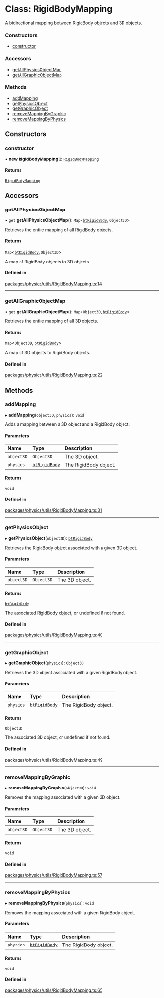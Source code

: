 # Class: RigidBodyMapping

A bidirectional mapping between RigidBody objects and 3D objects.

### Constructors

- [constructor](RigidBodyMapping.md#constructor)

### Accessors

- [getAllPhysicsObjectMap](RigidBodyMapping.md#getallphysicsobjectmap)
- [getAllGraphicObjectMap](RigidBodyMapping.md#getallgraphicobjectmap)

### Methods

- [addMapping](RigidBodyMapping.md#addmapping)
- [getPhysicsObject](RigidBodyMapping.md#getphysicsobject)
- [getGraphicObject](RigidBodyMapping.md#getgraphicobject)
- [removeMappingByGraphic](RigidBodyMapping.md#removemappingbygraphic)
- [removeMappingByPhysics](RigidBodyMapping.md#removemappingbyphysics)

## Constructors

### constructor

• **new RigidBodyMapping**(): [`RigidBodyMapping`](RigidBodyMapping.md)

#### Returns

[`RigidBodyMapping`](RigidBodyMapping.md)

## Accessors

### getAllPhysicsObjectMap

• `get` **getAllPhysicsObjectMap**(): `Map`\<[`btRigidBody`](Ammo.btRigidBody.md), `Object3D`\>

Retrieves the entire mapping of all RigidBody objects.

#### Returns

`Map`\<[`btRigidBody`](Ammo.btRigidBody.md), `Object3D`\>

A map of RigidBody objects to 3D objects.

#### Defined in

[packages/physics/utils/RigidBodyMapping.ts:14](https://github.com/Orillusion/orillusion/blob/main/packages/physics/utils/RigidBodyMapping.ts#L14)

___

### getAllGraphicObjectMap

• `get` **getAllGraphicObjectMap**(): `Map`\<`Object3D`, [`btRigidBody`](Ammo.btRigidBody.md)\>

Retrieves the entire mapping of all 3D objects.

#### Returns

`Map`\<`Object3D`, [`btRigidBody`](Ammo.btRigidBody.md)\>

A map of 3D objects to RigidBody objects.

#### Defined in

[packages/physics/utils/RigidBodyMapping.ts:22](https://github.com/Orillusion/orillusion/blob/main/packages/physics/utils/RigidBodyMapping.ts#L22)

## Methods

### addMapping

▸ **addMapping**(`object3D`, `physics`): `void`

Adds a mapping between a 3D object and a RigidBody object.

#### Parameters

| Name | Type | Description |
| :------ | :------ | :------ |
| `object3D` | `Object3D` | The 3D object. |
| `physics` | [`btRigidBody`](Ammo.btRigidBody.md) | The RigidBody object. |

#### Returns

`void`

#### Defined in

[packages/physics/utils/RigidBodyMapping.ts:31](https://github.com/Orillusion/orillusion/blob/main/packages/physics/utils/RigidBodyMapping.ts#L31)

___

### getPhysicsObject

▸ **getPhysicsObject**(`object3D`): [`btRigidBody`](Ammo.btRigidBody.md)

Retrieves the RigidBody object associated with a given 3D object.

#### Parameters

| Name | Type | Description |
| :------ | :------ | :------ |
| `object3D` | `Object3D` | The 3D object. |

#### Returns

[`btRigidBody`](Ammo.btRigidBody.md)

The associated RigidBody object, or undefined if not found.

#### Defined in

[packages/physics/utils/RigidBodyMapping.ts:40](https://github.com/Orillusion/orillusion/blob/main/packages/physics/utils/RigidBodyMapping.ts#L40)

___

### getGraphicObject

▸ **getGraphicObject**(`physics`): `Object3D`

Retrieves the 3D object associated with a given RigidBody object.

#### Parameters

| Name | Type | Description |
| :------ | :------ | :------ |
| `physics` | [`btRigidBody`](Ammo.btRigidBody.md) | The RigidBody object. |

#### Returns

`Object3D`

The associated 3D object, or undefined if not found.

#### Defined in

[packages/physics/utils/RigidBodyMapping.ts:49](https://github.com/Orillusion/orillusion/blob/main/packages/physics/utils/RigidBodyMapping.ts#L49)

___

### removeMappingByGraphic

▸ **removeMappingByGraphic**(`object3D`): `void`

Removes the mapping associated with a given 3D object.

#### Parameters

| Name | Type | Description |
| :------ | :------ | :------ |
| `object3D` | `Object3D` | The 3D object. |

#### Returns

`void`

#### Defined in

[packages/physics/utils/RigidBodyMapping.ts:57](https://github.com/Orillusion/orillusion/blob/main/packages/physics/utils/RigidBodyMapping.ts#L57)

___

### removeMappingByPhysics

▸ **removeMappingByPhysics**(`physics`): `void`

Removes the mapping associated with a given RigidBody object.

#### Parameters

| Name | Type | Description |
| :------ | :------ | :------ |
| `physics` | [`btRigidBody`](Ammo.btRigidBody.md) | The RigidBody object. |

#### Returns

`void`

#### Defined in

[packages/physics/utils/RigidBodyMapping.ts:65](https://github.com/Orillusion/orillusion/blob/main/packages/physics/utils/RigidBodyMapping.ts#L65)
